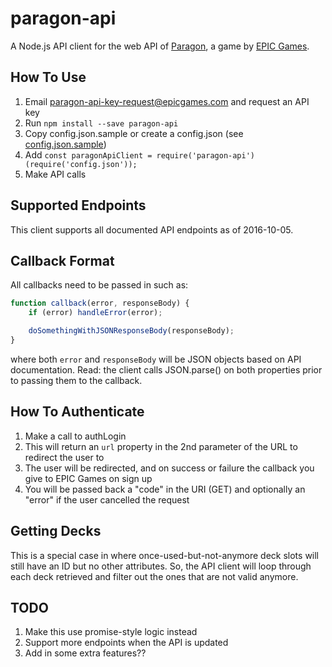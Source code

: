 # paragon-api

A Node.js API client for the web API of [Paragon](https://www.epicgames.com/paragon/en-US/news), a game by [EPIC Games](https://www.epicgames.com).

## How To Use

1.  Email paragon-api-key-request@epicgames.com and request an API key
2.  Run `npm install --save paragon-api`
3.  Copy config.json.sample or create a config.json (see [config.json.sample](config.json.sample))
4.  Add `const paragonApiClient = require('paragon-api')(require('config.json'));`
5.  Make API calls

## Supported Endpoints

This client supports all documented API endpoints as of 2016-10-05.

## Callback Format

All callbacks need to be passed in such as:

```javascript
function callback(error, responseBody) {
    if (error) handleError(error);

    doSomethingWithJSONResponseBody(responseBody);
}
```

where both `error` and `responseBody` will be JSON objects based on API documentation.  Read: the client calls JSON.parse() on both properties prior to passing them to the callback.

## How To Authenticate

1.  Make a call to authLogin
2.  This will return an `url` property in the 2nd parameter of the URL to redirect the user to
3.  The user will be redirected, and on success or failure the callback you give to EPIC Games on sign up
4.  You will be passed back a "code" in the URI (GET) and optionally an "error" if the user cancelled the request

## Getting Decks

This is a special case in where once-used-but-not-anymore deck slots will still have an ID but no other attributes.  So, the API client will loop through each deck retrieved and filter out the ones that are not valid anymore.

## TODO

1.  Make this use promise-style logic instead
2.  Support more endpoints when the API is updated
3.  Add in some extra features??